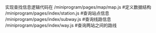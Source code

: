 实现查找信息逻辑代码在
/miniprogram/pages/map/map.js           #定义数据结构
/miniprogram/pages/index/station.js     #查询站点信息
/miniprogram/pages/index/subway.js      #查询线路信息
/miniprogram/pages/index/way.js         #查询两站之间的路线
